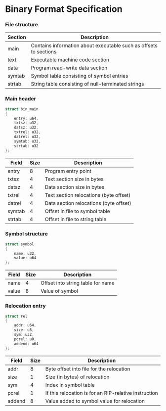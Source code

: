 # Binary Format Specification
### File structure
| Section | Description |
|--|--|
| main | Contains information about executable such as offsets to sections |
| text | Executable machine code section |
| data | Program read-write data section |
| symtab | Symbol table consisting of symbol entries |
| strtab | String table consisting of null-terminated strings |

### Main header
```c
struct bin_main
{
    entry: u64,
    txtsz: u32,
    datsz: u32,
    txtrel: u32,
    datrel: u32,
    symtab: u32,
    strtab: u32
};
```

| Field | Size | Description |
|--|--|--|
| entry | 8 | Program entry point |
| txtsz | 4 | Text section size in bytes |
| datsz | 4 | Data section size in bytes |
| txtrel | 4 | Text section relocations (byte offset) |
| datrel | 4 | Data section relocations (byte offset) |
| symtab | 4 | Offset in file to symbol table |
| strtab | 4 | Offset in file to string table |

### Symbol structure
```c
struct symbol
{
    name: u32,
    value: u64
};
```

| Field | Size | Description |
|--|--|--|
| name | 4 | Offset into string table for name |
| value | 8 | Value of symbol |

### Relocation entry
```c
struct rel
{
    addr: u64,
    size: u8,
    sym: u32,
    pcrel: u8,
    addend: u64
};
```

| Field | Size | Description |
|--|--|--|
| addr | 8 | Byte offset into file for the relocation |
| size | 1 | Size (in bytes) of relocation |
| sym | 4 | Index in symbol table |
| pcrel | 1 | If this relocation is for an RIP-relative instruction |
| addend | 8 | Value added to symbol value for relocation |
